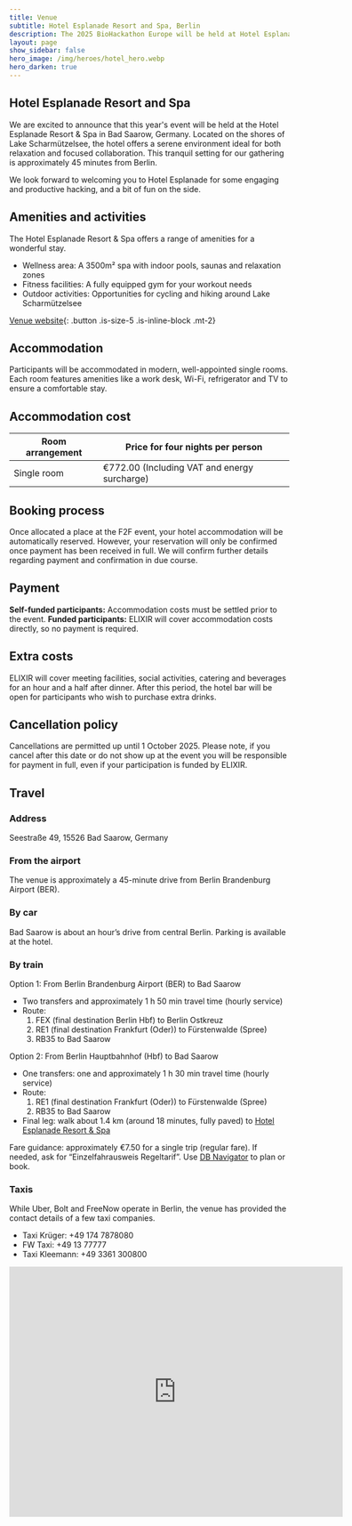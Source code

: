 ```yaml
---
title: Venue
subtitle: Hotel Esplanade Resort and Spa, Berlin
description: The 2025 BioHackathon Europe will be held at Hotel Esplanade Resort and Spa, Bad Saarow.
layout: page
show_sidebar: false
hero_image: /img/heroes/hotel_hero.webp
hero_darken: true
---
```


## Hotel Esplanade Resort and Spa
We are excited to announce that this year's event will be held at the Hotel Esplanade Resort & Spa in Bad Saarow, Germany. Located on the shores of Lake Scharmützelsee, the hotel offers a serene environment ideal for both relaxation and focused collaboration. This tranquil setting for our gathering is approximately 45 minutes from Berlin.

We look forward to welcoming you to Hotel Esplanade for some engaging and productive hacking, and a bit of fun on the side.

## Amenities and activities
The Hotel Esplanade Resort & Spa offers a range of amenities for a wonderful stay.
 * Wellness area: A 3500m² spa with indoor pools, saunas and relaxation zones
 * Fitness facilities: A fully equipped gym for your workout needs
 * Outdoor activities: Opportunities for cycling and hiking around Lake Scharmützelsee

[Venue website](https://www.esplanade-resort.de/){: .button .is-size-5 .is-inline-block .mt-2}

## Accommodation
Participants will be accommodated in modern, well-appointed single rooms. Each room features amenities like a work desk, Wi-Fi, refrigerator and TV to ensure a comfortable stay. 

## Accommodation cost

| Room arrangement    | Price for four nights per person |
| -------- | ------- |
| Single room	  | €772.00 (Including VAT and energy surcharge) | 

## Booking process
Once allocated a place at the F2F event, your hotel accommodation will be automatically reserved. However, your reservation will only be confirmed once payment has been received in full. We will confirm further details regarding payment and confirmation in due course.

## Payment
**Self-funded participants:** Accommodation costs must be settled prior to the event. 
**Funded participants:** ELIXIR will cover accommodation costs directly, so no payment is required. 

## Extra costs
ELIXIR will cover meeting facilities, social activities, catering and beverages for an hour and a half after dinner. After this period, the hotel bar will be open for participants who wish to purchase extra drinks. 

## Cancellation policy
Cancellations are permitted up until 1 October 2025. Please note, if you cancel after this date or do not show up at the event you will be responsible for payment in full, even if your participation is funded by ELIXIR. 

## Travel

### Address
Seestraße 49, 15526 Bad Saarow, Germany

### From the airport
The venue is approximately a 45-minute drive from Berlin Brandenburg Airport (BER).

### By car
Bad Saarow is about an hour’s drive from central Berlin. Parking is available at the hotel.

### By train

Option 1: From Berlin Brandenburg Airport (BER) to Bad Saarow  
- Two transfers and approximately 1 h 50 min travel time (hourly service)  
- Route:  
  1) FEX (final destination Berlin Hbf) to Berlin Ostkreuz  
  2) RE1 (final destination Frankfurt (Oder)) to Fürstenwalde (Spree)  
  3) RB35 to Bad Saarow

Option 2: From Berlin Hauptbahnhof (Hbf) to Bad Saarow  
- One transfers: one and approximately 1 h 30 min travel time (hourly service)  
- Route:  
  1) RE1 (final destination Frankfurt (Oder)) to Fürstenwalde (Spree)  
  2) RB35 to Bad Saarow  
- Final leg: walk about 1.4 km (around 18 minutes, fully paved) to [Hotel Esplanade Resort & Spa](https://www.esplanade-resort.de/)

Fare guidance: approximately €7.50 for a single trip (regular fare). If needed, ask for “Einzelfahrausweis Regeltarif”. Use [DB Navigator](https://int.bahn.de/en/buchung/start?vbid=8c55c12e-e7a1-4fd6-a2bf-4c45f7919f5c) to plan or book.

### Taxis
While Uber, Bolt and FreeNow operate in Berlin, the venue has provided the contact details of a few taxi companies.
- Taxi Krüger: +49 174 7878080  
- FW Taxi: +49 13 77777  
- Taxi Kleemann: +49 3361 300800

<iframe src="https://www.google.com/maps/embed?pb=!1m18!1m12!1m3!1d2570.5545085927624!2d14.046963350682926!3d52.29175952773259!2m3!1f0!2f0!3f0!3m2!1i1024!2i768!4f13.1!3m3!1m2!1s0x47078a0258fe21a3%3A0xa6c15d8aff907ccb!2sHotel%20Esplanade%20Resort%20%26%20Spa!5e0!3m2!1sen!2suk!4v1740759371748!5m2!1sen!2suk" width="600" height="450" style="border:0;" allowfullscreen="" loading="lazy" referrerpolicy="no-referrer-when-downgrade"></iframe>
